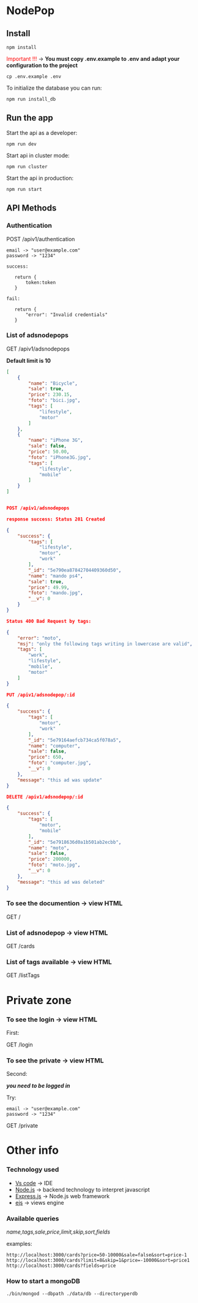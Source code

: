 # NodePop

## Install

```shell
npm install
```

<span style="color:red">Important !!!</span> -> **You must copy .env.example to .env and adapt your configuration to the project**

```shell
cp .env.example .env
```

To initialize the database you can run:

```shell
npm run install_db
```

## Run the app

Start the api as a developer:

```shell
npm run dev
```

Start api in cluster mode:

```shell
npm run cluster
```

Start the api in production:

```shell
npm run start
```

## API Methods


### Authentication

POST /apiv1/authentication

```
email -> "user@example.com"
password -> "1234"

success:
   
   return {
       token:token
   }

fail: 

   return {
       "error": "Invalid credentials"
   }   

```

### List of adsnodepops

GET /apiv1/adsnodepops

**Default limit is 10**

```json
[
    {
        "name": "Bicycle",
        "sale": true,
        "price": 230.15,
        "foto": "bici.jpg",
        "tags": [
            "lifestyle",
            "motor"
        ]
    },
    {
        "name": "iPhone 3G",
        "sale": false,
        "price": 50.00,
        "foto": "iPhone3G.jpg",
        "tags": [
            "lifestyle",
            "mobile"
        ]
    }
]


POST /apiv1/adsnodepops

response success: Status 201 Created

{
    "success": {
        "tags": [
            "lifestyle",
            "motor",
            "work"
        ],
        "_id": "5e790ea87842704409360d50",
        "name": "mando ps4",
        "sale": true,
        "price": 49.99,
        "foto": "mando.jpg",
        "__v": 0
    }
}

Status 400 Bad Request by tags:

{
    "error": "moto",
    "msj": "only the following tags writing in lowercase are valid",
    "tags": [
        "work",
        "lifestyle",
        "mobile",
        "motor"
    ]
}

PUT /apiv1/adsnodepop/:id

{
    "success": {
        "tags": [
            "motor",
            "work"
        ],
        "_id": "5e79164aefcb734ca5f078a5",
        "name": "computer",
        "sale": false,
        "price": 650,
        "foto": "computer.jpg",
        "__v": 0
    },
    "message": "this ad was update"
}

DELETE /apiv1/adsnodepop/:id

{
    "success": {
        "tags": [
            "motor",
            "mobile"
        ],
        "_id": "5e7918636d0a1b501ab2ecbb",
        "name": "moto",
        "sale": false,
        "price": 200000,
        "foto": "moto.jpg",
        "__v": 0
    },
    "message": "this ad was deleted"
}
```

### To see the documention -> view HTML

GET /

### List of adsnodepop -> view HTML

GET /cards

### List of tags available -> view HTML

GET /listTags

# Private zone

### To see the login -> view HTML

First:

GET /login

### To see the private -> view HTML

Second:

***you need to be logged in***

Try:

```
email -> "user@example.com"
password -> "1234"

```

GET /private


# Other info


### Technology used

- [Vs code](https://code.visualstudio.com/) -> IDE 
- [Node.js](https://nodejs.org/es/) -> backend technology to interpret javascript
- [Express.js](https://expressjs.com/es/) -> Node.js web framework
- [ejs](https://www.npmjs.com/package/ejs) -> views engine


### Available queries

*name,tags,sale,price,limit,skip,sort,fields*

examples:

`http://localhost:3000/cards?price=50-10000&sale=false&sort=price-1`
`http://localhost:3000/cards?limit=8&skip=1&price=-10000&sort=price1`
`http://localhost:3000/cards?fields=price`


### How to start a mongoDB

```shell
./bin/mongod --dbpath ./data/db --directoryperdb
```